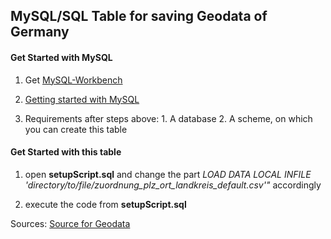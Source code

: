 ## MySQL/SQL Table for saving Geodata of Germany

#### Get Started with MySQL

1. Get [MySQL-Workbench](https://dev.mysql.com/downloads/workbench/)

2. [Getting started with MySQL](https://dev.mysql.com/doc/mysql-getting-started/en/)

3. Requirements after steps above:  1. A database 
                                    2. A scheme, on which you can create this table

#### Get Started with this table

1. open **setupScript.sql** and change the part *LOAD DATA LOCAL INFILE 'directory/to/file/zuordnung_plz_ort_landkreis_default.csv'"* accordingly

2. execute the code from **setupScript.sql**

Sources: [Source for Geodata](https://www.suche-postleitzahl.org/downloads)

